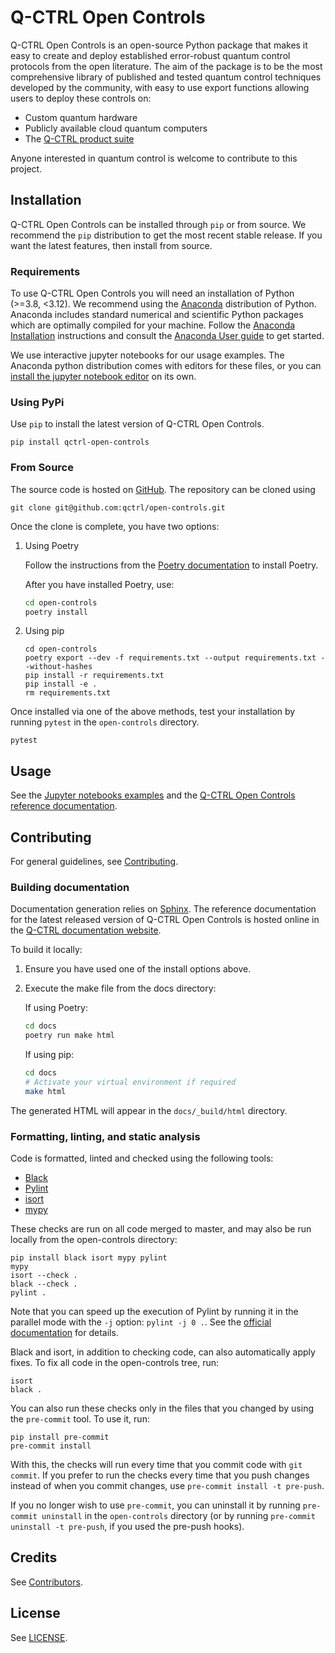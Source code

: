 # Q-CTRL Open Controls

Q-CTRL Open Controls is an open-source Python package that makes it easy to create and deploy established error-robust quantum control protocols from the open literature. The aim of the package is to be the most comprehensive library of published and tested quantum control techniques developed by the community, with easy to use export functions allowing users to deploy these controls on:

- Custom quantum hardware
- Publicly available cloud quantum computers
- The [Q-CTRL product suite](https://q-ctrl.com/products/)

Anyone interested in quantum control is welcome to contribute to this project.

## Installation

Q-CTRL Open Controls can be installed through `pip` or from source. We recommend the `pip` distribution to get the most recent stable release. If you want the latest features, then install from source.

### Requirements

To use Q-CTRL Open Controls you will need an installation of Python (>=3.8, <3.12). We recommend using the [Anaconda](https://www.anaconda.com/) distribution of Python. Anaconda includes standard numerical and scientific Python packages which are optimally compiled for your machine. Follow the [Anaconda Installation](https://docs.anaconda.com/anaconda/install/) instructions and consult the [Anaconda User guide](https://docs.anaconda.com/anaconda/user-guide/) to get started.

We use interactive jupyter notebooks for our usage examples. The Anaconda python distribution comes with editors for these files, or you can [install the jupyter notebook editor](https://jupyter.org/install) on its own.

### Using PyPi

Use `pip` to install the latest version of Q-CTRL Open Controls.

```shell
pip install qctrl-open-controls
```

### From Source

The source code is hosted on [GitHub](https://github.com/qctrl/open-controls). The repository can be cloned using

```shell
git clone git@github.com:qctrl/open-controls.git
```

Once the clone is complete, you have two options:

1. Using Poetry

   Follow the instructions from the [Poetry documentation](https://python-poetry.org/docs/#installation) to install Poetry.

   After you have installed Poetry, use:

   ```bash
   cd open-controls
   poetry install
   ```

1. Using pip

   ```shell
   cd open-controls
   poetry export --dev -f requirements.txt --output requirements.txt --without-hashes
   pip install -r requirements.txt
   pip install -e .
   rm requirements.txt
   ```

Once installed via one of the above methods, test your installation by running `pytest` in the `open-controls` directory.

```shell
pytest
```

## Usage

See the [Jupyter notebooks examples](../examples) and the [Q-CTRL Open Controls reference documentation](https://docs.q-ctrl.com/open-controls/references/qctrl-open-controls/).

## Contributing

For general guidelines, see [Contributing](https://code.q-ctrl.com/contributing).

### Building documentation

Documentation generation relies on [Sphinx](http://www.sphinx-doc.org). The reference documentation for the latest released version of Q-CTRL Open Controls is hosted online in the [Q-CTRL documentation website](https://docs.q-ctrl.com/open-controls/references/qctrl-open-controls/).

To build it locally:

1. Ensure you have used one of the install options above.
1. Execute the make file from the docs directory:

   If using Poetry:

   ```bash
   cd docs
   poetry run make html
   ```

   If using pip:

   ```bash
   cd docs
   # Activate your virtual environment if required
   make html
   ```

The generated HTML will appear in the `docs/_build/html` directory.

### Formatting, linting, and static analysis

Code is formatted, linted and checked using the following tools:

- [Black](https://github.com/psf/black)
- [Pylint](https://pypi.org/project/pylint/)
- [isort](https://github.com/timothycrosley/isort)
- [mypy](http://mypy-lang.org/)

These checks are run on all code merged to master, and may also be run locally from the open-controls directory:

```shell
pip install black isort mypy pylint
mypy
isort --check .
black --check .
pylint .
```

Note that you can speed up the execution of Pylint by running it in the parallel mode with the `-j` option: `pylint -j 0 .`. See the [official documentation](https://pylint.readthedocs.io/en/latest/user_guide/usage/run.html#parallel-execution) for details.

Black and isort, in addition to checking code, can also automatically apply fixes. To fix all code in the open-controls tree, run:

```shell
isort
black .
```

You can also run these checks only in the files that you changed by using the `pre-commit` tool. To use it, run:

```shell
pip install pre-commit
pre-commit install
```

With this, the checks will run every time that you commit code with `git commit`. If you prefer to run the checks every time that you push changes instead of when you commit changes, use `pre-commit install -t pre-push`.

If you no longer wish to use `pre-commit`, you can uninstall it by running `pre-commit uninstall` in the `open-controls` directory (or by running `pre-commit uninstall -t pre-push`, if you used the pre-push hooks).

## Credits

See [Contributors](https://github.com/qctrl/open-controls/graphs/contributors).

## License

See [LICENSE](../LICENSE).
